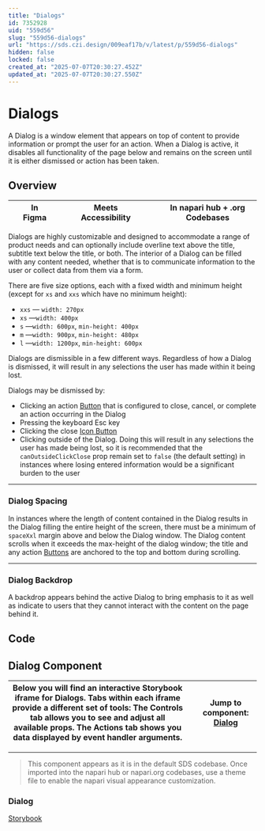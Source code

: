 ```yaml
---
title: "Dialogs"
id: 7352928
uid: "559d56"
slug: "559d56-dialogs"
url: "https://sds.czi.design/009eaf17b/v/latest/p/559d56-dialogs"
hidden: false
locked: false
created_at: "2025-07-07T20:30:27.452Z"
updated_at: "2025-07-07T20:30:27.550Z"
---
```


# Dialogs

A Dialog is a window element that appears on top of content to provide information or prompt the user for an action. When a Dialog is active, it disables all functionality of the page below and remains on the screen until it is either dismissed or action has been taken.

## Overview

|  | In Figma |   |  | Meets Accessibility |   |  | In napari hub + .org Codebases |
| --- | --- | --- | --- | --- | --- | --- | --- |

Dialogs are highly customizable and designed to accommodate a range of product needs and can optionally include overline text above the title, subtitle text below the title, or both. The interior of a Dialog can be filled with any content needed, whether that is to communicate information to the user or collect data from them via a form.

There are five size options, each with a fixed width and minimum height (except for `xs` and `xxs` which have no minimum height):

* `xxs` — `width: 270px`
* `xs` —`width: 400px`
* `s` —`width: 600px`, `min-height: 400px`
* `m` —`width: 900px`, `min-height: 480px`
* `l` —`width: 1200px`, `min-height: 600px`

Dialogs are dismissible in a few different ways. Regardless of how a Dialog is dismissed, it will result in any selections the user has made within it being lost.

Dialogs may be dismissed by:

* Clicking an action [Button](https://sds.czi.design/009eaf17b/p/19fa79) that is configured to close, cancel, or complete an action occurring in the Dialog
* Pressing the keyboard Esc key
* Clicking the close [Icon Button](https://sds.czi.design/009eaf17b/v/0/p/19fa79-buttons/t/523de0)
* Clicking outside of the Dialog. Doing this will result in any selections the user has made being lost, so it is recommended that the `canOutsideClickClose` prop remain set to `false` (the default setting) in instances where losing entered information would be a significant burden to the user

---

### Dialog Spacing

In instances where the length of content contained in the Dialog results in the Dialog filling the entire height of the screen, there must be a minimum of `spaceXxl` margin above and below the Dialog window. The Dialog content scrolls when it exceeds the max-height of the dialog window; the title and any action [Buttons](https://sds.czi.design/009eaf17b/p/19fa79) are anchored to the top and bottom during scrolling.

---

### Dialog Backdrop

A backdrop appears behind the active Dialog to bring emphasis to it as well as indicate to users that they cannot interact with the content on the page behind it.

## Code

## Dialog Component

| Below you will find an interactive Storybook iframe for Dialogs.  Tabs within each iframe provide a different set of tools: The Controls tab allows you to see and adjust all available props. The Actions tab shows you data displayed by event handler arguments. |   | **Jump to component:** [Dialog](https://sds.czi.design/009eaf17b/v/0/p/559d56-dialogs/t/818eff) |
| --- | --- | --- |

---

>This component appears as it is in the default SDS codebase. Once imported into the napari hub or napari.org codebases, use a theme file to enable the napari visual appearance customization.

### Dialog

[Storybook](https://chanzuckerberg.github.io/sci-components/?path=/story/dialog--default)

